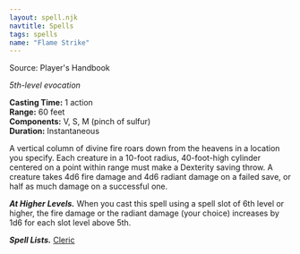 ```yaml
---
layout: spell.njk
navtitle: Spells
tags: spells
name: "Flame Strike"
---
```

Source: Player's Handbook

_5th-level evocation_

**Casting Time:** 1 action  
**Range:** 60 feet  
**Components:** V, S, M (pinch of sulfur)  
**Duration:** Instantaneous

A vertical column of divine fire roars down from the heavens in a location you specify. Each creature in a 10-foot radius, 40-foot-high cylinder centered on a point within range must make a Dexterity saving throw. A creature takes 4d6 fire damage and 4d6 radiant damage on a failed save, or half as much damage on a successful one.

**_At Higher Levels._** When you cast this spell using a spell slot of 6th level or higher, the fire damage or the radiant damage (your choice) increases by 1d6 for each slot level above 5th.

**_Spell Lists._** [Cleric](http://dnd5e.wikidot.com/spells:cleric)